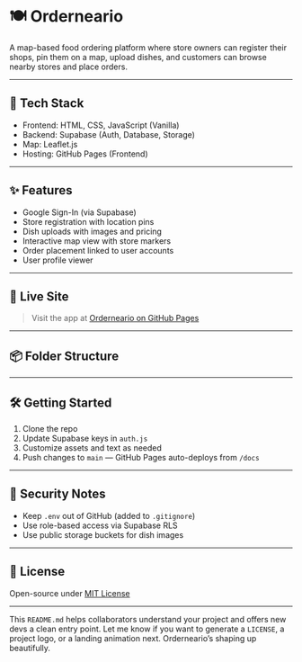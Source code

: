 # 🍽️ Orderneario

A map-based food ordering platform where store owners can register their shops, pin them on a map, upload dishes, and customers can browse nearby stores and place orders.

---

## 🔧 Tech Stack

- Frontend: HTML, CSS, JavaScript (Vanilla)
- Backend: Supabase (Auth, Database, Storage)
- Map: Leaflet.js
- Hosting: GitHub Pages (Frontend)

---

## ✨ Features

- Google Sign-In (via Supabase)
- Store registration with location pins
- Dish uploads with images and pricing
- Interactive map view with store markers
- Order placement linked to user accounts
- User profile viewer

---

## 🚀 Live Site

> Visit the app at [Orderneario on GitHub Pages](https://rosarioespadera.github.io/Orderneario/)

---

## 📦 Folder Structure

---

## 🛠️ Getting Started

1. Clone the repo
2. Update Supabase keys in `auth.js`
3. Customize assets and text as needed
4. Push changes to `main` — GitHub Pages auto-deploys from `/docs`

---

## 🔐 Security Notes

- Keep `.env` out of GitHub (added to `.gitignore`)
- Use role-based access via Supabase RLS
- Use public storage buckets for dish images

---

## 📄 License

Open-source under [MIT License](LICENSE)

---

This `README.md` helps collaborators understand your project and offers new devs a clean entry point. Let me know if you want to generate a `LICENSE`, a project logo, or a landing animation next. Orderneario’s shaping up beautifully.
